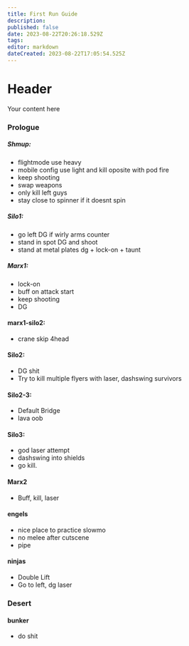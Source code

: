 ```yaml
---
title: First Run Guide
description: 
published: false
date: 2023-08-22T20:26:18.529Z
tags: 
editor: markdown
dateCreated: 2023-08-22T17:05:54.525Z
---
```


# Header
Your content here


### Prologue

##### Shmup:
- flightmode use heavy
- mobile config use light and kill oposite with pod fire
- keep shooting
- swap weapons
- only kill left guys
- stay close to spinner if it doesnt spin

##### Silo1: 
- go left DG if wirly arms counter
- stand in spot DG and shoot
- stand at metal plates dg + lock-on + taunt
				 
##### Marx1:
- lock-on 
- buff on attack start
- keep shooting
- DG

#### marx1-silo2:
- crane skip 4head

#### Silo2:
- DG shit
- Try to kill multiple flyers with laser, dashswing survivors

#### Silo2-3:
- Default Bridge
- lava oob

#### Silo3:
- god laser attempt
- dashswing into shields
- go kill.

#### Marx2
- Buff, kill, laser

#### engels
- nice place to practice slowmo
- no melee after cutscene
- pipe

#### ninjas
- Double Lift
- Go to left, dg laser

### Desert

#### bunker
- do shit

####